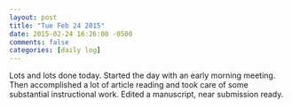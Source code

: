 ```yaml
---
layout: post
title: "Tue Feb 24 2015"
date: 2015-02-24 16:26:08 -0500
comments: false
categories: [daily log]
---
```


Lots and lots done today. Started the day with an early morning meeting.
Then accomplished a lot of article reading and took care of some substantial
instructional work. Edited a manuscript, near submission ready.
